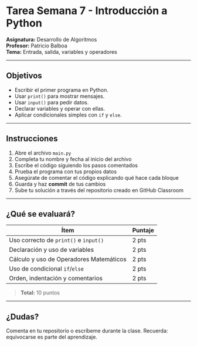 # Tarea Semana 7 - Introducción a Python

**Asignatura:** Desarrollo de Algoritmos  
**Profesor:** Patricio Balboa  
**Tema:** Entrada, salida, variables y operadores

---

## Objetivos

- Escribir el primer programa en Python.
- Usar `print()` para mostrar mensajes.
- Usar `input()` para pedir datos.
- Declarar variables y operar con ellas.
- Aplicar condicionales simples con `if` y `else`.

---

## Instrucciones

1. Abre el archivo `main.py`
2. Completa tu nombre y fecha al inicio del archivo
3. Escribe el código siguiendo los pasos comentados
4. Prueba el programa con tus propios datos
5. Asegúrate de comentar el código explicando qué hace cada bloque
6. Guarda y haz **commit** de tus cambios
7. Sube tu solución a través del repositorio creado en GitHub Classroom

---

## ¿Qué se evaluará?

| Ítem                                   | Puntaje |
| -------------------------------------- | ------- |
| Uso correcto de `print()` e `input()`  | 2 pts   |
| Declaración y uso de variables         | 2 pts   |
| Cálculo y uso de Operadores Matemáticos | 2 pts   |
| Uso de condicional `if`/`else`         | 2 pts   |
| Orden, indentación y comentarios       | 2 pts   |

> **Total:** 10 puntos

---

## ¿Dudas?

Comenta en tu repositorio o escríbeme durante la clase. Recuerda: equivocarse es parte del aprendizaje.
